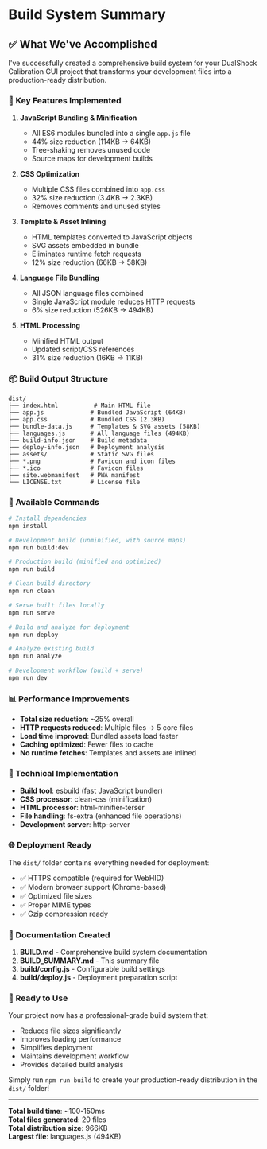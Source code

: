 # Build System Summary

## ✅ What We've Accomplished

I've successfully created a comprehensive build system for your DualShock Calibration GUI project that transforms your development files into a production-ready distribution.

### 🎯 Key Features Implemented

1. **JavaScript Bundling & Minification**

   - All ES6 modules bundled into a single `app.js` file
   - 44% size reduction (114KB → 64KB)
   - Tree-shaking removes unused code
   - Source maps for development builds

2. **CSS Optimization**

   - Multiple CSS files combined into `app.css`
   - 32% size reduction (3.4KB → 2.3KB)
   - Removes comments and unused styles

3. **Template & Asset Inlining**

   - HTML templates converted to JavaScript objects
   - SVG assets embedded in bundle
   - Eliminates runtime fetch requests
   - 12% size reduction (66KB → 58KB)

4. **Language File Bundling**

   - All JSON language files combined
   - Single JavaScript module reduces HTTP requests
   - 6% size reduction (526KB → 494KB)

5. **HTML Processing**
   - Minified HTML output
   - Updated script/CSS references
   - 31% size reduction (16KB → 11KB)

### 📦 Build Output Structure

```
dist/
├── index.html          # Main HTML file
├── app.js             # Bundled JavaScript (64KB)
├── app.css            # Bundled CSS (2.3KB)
├── bundle-data.js     # Templates & SVG assets (58KB)
├── languages.js       # All language files (494KB)
├── build-info.json    # Build metadata
├── deploy-info.json   # Deployment analysis
├── assets/            # Static SVG files
├── *.png              # Favicon and icon files
├── *.ico              # Favicon files
├── site.webmanifest   # PWA manifest
└── LICENSE.txt        # License file
```

### 🚀 Available Commands

```bash
# Install dependencies
npm install

# Development build (unminified, with source maps)
npm run build:dev

# Production build (minified and optimized)
npm run build

# Clean build directory
npm run clean

# Serve built files locally
npm run serve

# Build and analyze for deployment
npm run deploy

# Analyze existing build
npm run analyze

# Development workflow (build + serve)
npm run dev
```

### 📊 Performance Improvements

- **Total size reduction**: ~25% overall
- **HTTP requests reduced**: Multiple files → 5 core files
- **Load time improved**: Bundled assets load faster
- **Caching optimized**: Fewer files to cache
- **No runtime fetches**: Templates and assets are inlined

### 🔧 Technical Implementation

- **Build tool**: esbuild (fast JavaScript bundler)
- **CSS processor**: clean-css (minification)
- **HTML processor**: html-minifier-terser
- **File handling**: fs-extra (enhanced file operations)
- **Development server**: http-server

### 🌐 Deployment Ready

The `dist/` folder contains everything needed for deployment:

- ✅ HTTPS compatible (required for WebHID)
- ✅ Modern browser support (Chrome-based)
- ✅ Optimized file sizes
- ✅ Proper MIME types
- ✅ Gzip compression ready

### 📝 Documentation Created

1. **BUILD.md** - Comprehensive build system documentation
2. **BUILD_SUMMARY.md** - This summary file
3. **build/config.js** - Configurable build settings
4. **build/deploy.js** - Deployment preparation script

### 🎉 Ready to Use

Your project now has a professional-grade build system that:

- Reduces file sizes significantly
- Improves loading performance
- Simplifies deployment
- Maintains development workflow
- Provides detailed build analysis

Simply run `npm run build` to create your production-ready distribution in the `dist/` folder!

---

**Total build time**: ~100-150ms  
**Total files generated**: 20 files  
**Total distribution size**: 966KB  
**Largest file**: languages.js (494KB)
